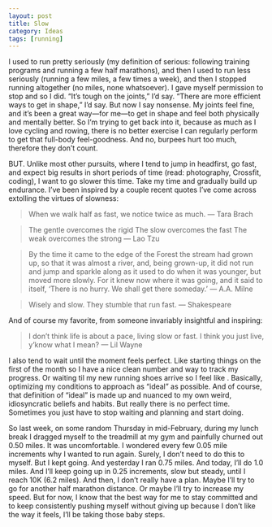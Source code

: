 ```yaml
---
layout: post
title: Slow
category: Ideas
tags: [running]
---
```


I used to run pretty seriously (my definition of serious: following training programs and running a few half marathons), and then I used to run less seriously (running a few miles, a few times a week), and then I stopped running altogether (no miles, none whatsoever). I gave myself permission to stop and so I did. “It’s tough on the joints,” I’d say. “There are more efficient ways to get in shape,” I’d say. But now I say nonsense. My joints feel fine, and it’s been a great way—for me—to get in shape and feel both physically and mentally better. So I’m trying to get back into it, because as much as I love cycling and rowing, there is no better exercise I can regularly perform to get that full-body feel-goodness. And no, burpees hurt too much, therefore they don’t count.

BUT. Unlike most other pursuits, where I tend to jump in headfirst, go fast, and expect big results in short periods of time (read: photography, Crossfit, coding), I want to go slower this time. Take my time and gradually build up endurance. I’ve been inspired by a couple recent quotes I’ve come across extolling the virtues of slowness:

>When we walk half as fast, we notice twice as much. — Tara Brach

>The gentle overcomes the rigid
>The slow overcomes the fast
>The weak overcomes the strong
> — Lao Tzu

> By the time it came to the edge of the Forest the stream had grown up, so that it was almost a river, and, being grown-up, it did not run and jump and sparkle along as it used to do when it was younger, but moved more slowly. For it knew now where it was going, and it said to itself, ‘There is no hurry. We shall get there someday.’
> — A.A. Milne

> Wisely and slow. They stumble that run fast.
> — Shakespeare

And of course my favorite, from someone invariably insightful and inspiring:

> I don’t think life is about a pace, living slow or fast. I think you just live, y’know what I mean?
> — Lil Wayne

I also tend to wait until the moment feels perfect. Like starting things on the first of the month so I have a nice clean number and way to track my progress. Or waiting til my new running shoes arrive so I feel like . Basically, optimizing my conditions to approach as “ideal” as possible. And of course, that definition of “ideal” is made up and nuanced to my own weird, idiosyncratic beliefs and habits. But really there is no perfect time. Sometimes you just have to stop waiting and planning and start doing.

So last week, on some random Thursday in mid-February, during my lunch break I dragged myself to the treadmill at my gym and painfully churned out 0.50 miles. It was uncomfortable. I wondered every few 0.05 mile increments why I wanted to run again. Surely, I don’t need to do this to myself. But I kept going. And yesterday I ran 0.75 miles. And today, I’ll do 1.0 miles. And I’ll keep going up in 0.25 increments, slow but steady, until I reach 10K (6.2 miles). And then, I don’t really have a plan. Maybe I’ll try to go for another half marathon distance. Or maybe I’ll try to increase my speed. But for now, I know that the best way for me to stay committed and to keep consistently pushing myself without giving up because I don’t like the way it feels, I’ll be taking those baby steps.

